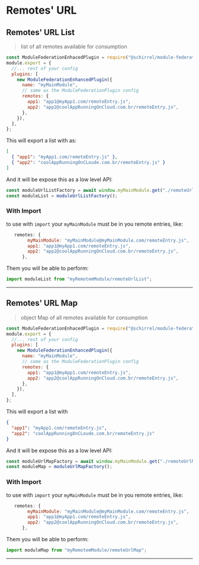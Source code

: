 # Remotes' URL 

## Remotes' URL List

> list of all remotes available for consumption

```js
const ModuleFederationEnhacedPlugin = require("@schirrel/module-federation-enhanced-plugin");
module.export = {
  //... rest of your config
  plugins: [
    new ModuleFederationEnhancedPlugin({
      name: "myMainModule",
      // same as the ModuleFederationPlugin config
      remotes: {
        app1: "app1@myApp1.com/remoteEntry.js",
        app2: "app2@coolAppRunningOnCloud.com.br/remoteEntry.js",
      },
    }),
  ],
};
```

This will export a list with as:

```json
[
  { "app1": "myApp1.com/remoteEntry.js" },
  { "app2": "coolAppRunningOnCLoude.com.br/remoteEntry.js" }
]
```

And it will be expose this as a low level API:

```js
const moduleUrlListFactory = await window.myMainModule.get("./remoteUrlList");
const moduleList = moduleUrlListFactory();
```

### With Import

to use with `import` your `myMainModule` must be in you remote entries, like:

```js
   remotes: {
        myMainModule: "myMainModule@myMainModule.com/remoteEntry.js",
        app1: "app1@myApp1.com/remoteEntry.js",
        app2: "app2@coolAppRunningOnCloud.com.br/remoteEntry.js",
      },
```

Them you will be able to perform:

```js
import moduleList from "myRemotemModule/remoteUrlList";
```

---


## Remotes' URL Map

> object Map of all remotes available for consumption

```js
const ModuleFederationEnhacedPlugin = require("@schirrel/module-federation-enhanced-plugin");
module.export = {
  //... rest of your config
  plugins: [
    new ModuleFederationEnhancedPlugin({
      name: "myMainModule",
      // same as the ModuleFederationPlugin config
      remotes: {
        app1: "app1@myApp1.com/remoteEntry.js",
        app2: "app2@coolAppRunningOnCloud.com.br/remoteEntry.js",
      },
    }),
  ],
};
```

This will export a list with

```json
{
  "app1": "myApp1.com/remoteEntry.js",
  "app2": "coolAppRunningOnCLoude.com.br/remoteEntry.js"
}
```

And it will be expose this as a low level API:

```js
const moduleUrlMapFactory = await window.myMainModule.get("./remoteUrlMap");
const moduleMap = moduleUrlMapFactory();
```

### With Import

to use with `import` your `myMainModule` must be in you remote entries, like:

```js
   remotes: {
        myMainModule: "myMainModule@myMainModule.com/remoteEntry.js",
        app1: "app1@myApp1.com/remoteEntry.js",
        app2: "app2@coolAppRunningOnCloud.com.br/remoteEntry.js",
      },
```

Them you will be able to perform:

```js
import moduleMap from "myRemotemModule/remoteUrlMap";
```

---
